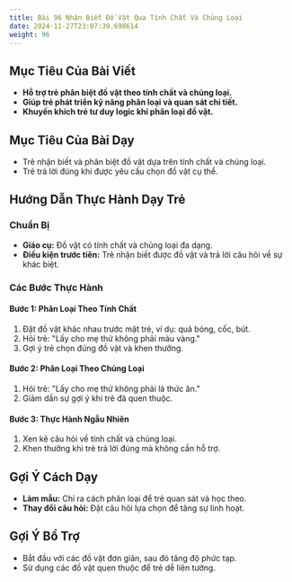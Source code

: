 ```yaml
---
title: Bài 96 Nhận Biết Đồ Vật Qua Tính Chất Và Chủng Loại
date: 2024-11-27T23:07:39.698614
weight: 96
---
```


## Mục Tiêu Của Bài Viết
- **Hỗ trợ trẻ phân biệt đồ vật theo tính chất và chủng loại.**
- **Giúp trẻ phát triển kỹ năng phân loại và quan sát chi tiết.**
- **Khuyến khích trẻ tư duy logic khi phân loại đồ vật.**

## Mục Tiêu Của Bài Dạy
- Trẻ nhận biết và phân biệt đồ vật dựa trên tính chất và chủng loại.
- Trẻ trả lời đúng khi được yêu cầu chọn đồ vật cụ thể.

## Hướng Dẫn Thực Hành Dạy Trẻ

### Chuẩn Bị
- **Giáo cụ:** Đồ vật có tính chất và chủng loại đa dạng.
- **Điều kiện trước tiên:** Trẻ nhận biết được đồ vật và trả lời câu hỏi về sự khác biệt.

### Các Bước Thực Hành
#### Bước 1: Phân Loại Theo Tính Chất
1. Đặt đồ vật khác nhau trước mặt trẻ, ví dụ: quả bóng, cốc, bút.
2. Hỏi trẻ: "Lấy cho mẹ thứ không phải màu vàng."
3. Gợi ý trẻ chọn đúng đồ vật và khen thưởng.

#### Bước 2: Phân Loại Theo Chủng Loại
1. Hỏi trẻ: "Lấy cho mẹ thứ không phải là thức ăn."
2. Giảm dần sự gợi ý khi trẻ đã quen thuộc.

#### Bước 3: Thực Hành Ngẫu Nhiên
1. Xen kẽ câu hỏi về tính chất và chủng loại.
2. Khen thưởng khi trẻ trả lời đúng mà không cần hỗ trợ.

## Gợi Ý Cách Dạy
- **Làm mẫu:** Chỉ ra cách phân loại để trẻ quan sát và học theo.
- **Thay đổi câu hỏi:** Đặt câu hỏi lựa chọn để tăng sự linh hoạt.

## Gợi Ý Bổ Trợ
- Bắt đầu với các đồ vật đơn giản, sau đó tăng độ phức tạp.
- Sử dụng các đồ vật quen thuộc để trẻ dễ liên tưởng.


